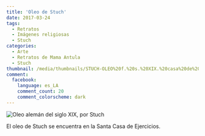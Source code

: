```yaml
---
title: 'Oleo de Stuch'
date: 2017-03-24
tags:
  - Retratos
  - Imágenes religiosas
  - Stuch
categories:
  - Arte
  - Retratos de Mama Antula
  - Stuch
thumbnail: /media/thumbnails/STUCH-OLEO%20f.%20s.%20XIX.%20casa%20de%20ejercicios.png
comment:
  facebook:
    language: es_LA
    comment_count: 20
    comment_colorscheme: dark  
---
```


![Oleo alemán del siglo XIX, por Stuch](/media/oleos/STUCH-OLEO%20f.%20s.%20XIX.%20casa%20de%20ejercicios.jpeg)

El oleo de Stuch se encuentra en la Santa Casa de Ejercicios.
